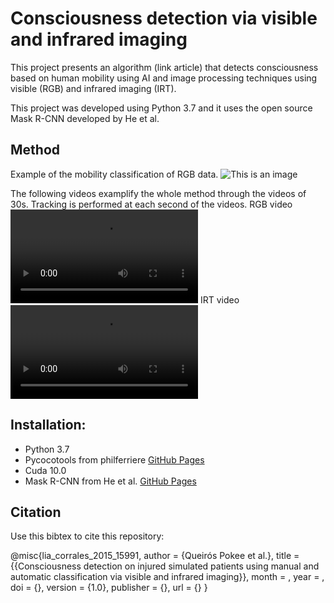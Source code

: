 # Consciousness detection via visible and infrared imaging
This project presents an algorithm (link article) that detects consciousness based on human mobility using AI and image processing techniques using visible (RGB) and infrared imaging (IRT).

This project was developed using Python 3.7 and it uses the open source Mask R-CNN developed by He et al.


## Method
Example of the mobility classification of RGB data. ![This is an image](https://github.com/dddqqq/Consciousness_detection/blob/main/media/Figure%203.png)

The following videos examplify the whole method through the videos of 30s. Tracking is performed at each second of the videos.
RGB video ![RGB video](https://github.com/dddqqq/Consciousness_detection/blob/main/media/rgb_lay_Head_covered.mp4)
IRT video ![IRT video](https://github.com/dddqqq/Consciousness_detection/blob/main/media/irt_lay_Head.mp4)




## Installation:
- Python 3.7
- Pycocotools from philferriere [GitHub Pages](https://github.com/philferriere/cocoapi)
- Cuda 10.0
- Mask R-CNN from He et al.  [GitHub Pages](https://github.com/matterport/Mask_RCNN)


## Citation
Use this bibtex to cite this repository:

@misc{lia_corrales_2015_15991,
    author       = {Queirós Pokee et al.},
    title        = {{Consciousness detection on injured simulated patients using manual and automatic classification via visible and infrared imaging}},
    month        = ,
    year         = ,
    doi          = {},
    version      = {1.0},
    publisher    = {},
    url          = {}
    }
